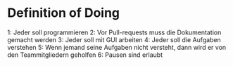 # Definition of Doing
1: Jeder soll programmieren
2: Vor Pull-requests muss die Dokumentation gemacht werden
3: Jeder soll mit GUI arbeiten
4: Jeder soll die Aufgaben verstehen
5: Wenn jemand seine Aufgaben nicht versteht, dann wird er von den Teammitgliedern geholfen
6: Pausen sind erlaubt
